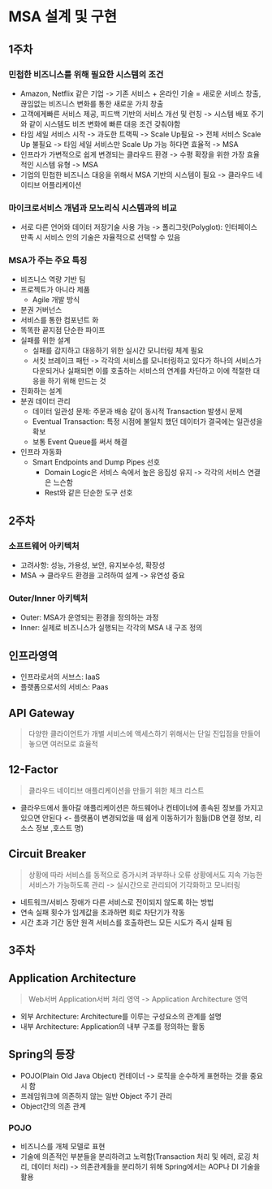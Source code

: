 # MSA 설계 및 구현

## 1주차

### 민첩한 비즈니스를 위해 필요한 시스템의 조건
+ Amazon, Netflix 같은 기업 -> 기존 서비스 + 온라인 기술 = 새로운 서비스 창출, 끊임없는 비즈니스 변화를 통한 새로운 가치 창출 
+ 고객에게빠른 서비스 제공, 피드백 기반의 서비스 개선 및 런칭 -> 시스템 배포 주기와 같이 시스템도 비즈 변화에 빠른 대응 조건 갖춰야함
+ 타임 세일 서비스 시작 -> 과도한 트랙픽 -> Scale Up필요 -> 전체 서비스 Scale Up 불필요 -> 타임 세일 서비스만 Scale Up 가능 하다면 효율적 -> MSA
+ 인프라가 가변적으로 쉽게 변경되는 클라우드 환경 -> 수평 확장을 위한 가장 효율적인 시스템 유형 -> MSA
+ 기업의 민첩한 비즈니스 대응을 위해서 MSA 기반의 시스템이 필요 -> 클라우드 네이티브 어플리케이션

### 마이크로서비스 개념과 모노리식 시스템과의 비교
+ 서로 다른 언어와 데이터 저장기술 사용 가능 -> 폴리그랏(Polyglot): 인터페이스 만족 시 서비스 안의 기술은 자율적으로 선택할 수 있음

### MSA가 주는 주요 특징
+ 비즈니스 역량 기반 팀
+ 프로젝트가 아니라 제품
    + Agile 개발 방식
+ 분권 거버넌스
+ 서비스를 통한 컴포넌트 화
+ 똑똑한 끝지점 단순한 파이프
+ 실패를 위한 설계
    + 실패를 감지하고 대응하기 위한 실시간 모니터링 체계 필요
    + 서킷 브레이크 패턴 -> 각각의 서비스를 모니터링하고 있다가 하나의 서비스가 다운되거나 실패되면 이를 호출하는 서비스의 연계를 차단하고 이에 적절한 대응을 하기 위해 만드는 것
+ 진화하는 설계
+ 분권 데이터 관리
    + 데이터 일관성 문제: 주문과 배송 같이 동시적 Transaction 발생시 문제
    + Eventual Transaction: 특정 시점에 불일치 했던 데이터가 결국에는 일관성을 확보
    + 보통 Event Queue를 써서 해결
+ 인프라 자동화
    + Smart Endpoints and Dump Pipes 선호
        + Domain Logic은 서비스 속에서 높은 응집성 유지 -> 각각의 서비스 연결은 느슨함
        + Rest와 같은 단순한 도구 선호

## 2주차
### 소프트웨어 아키텍처
+ 고려사항: 성능, 가용성, 보안, 유지보수성, 확장성
+ MSA -> 클라우드 환경을 고려하여 설계 -> 유연성 중요

### Outer/Inner 아키텍처
+ Outer: MSA가 운영되는 환경을 정의하는 과정
+ Inner: 실제로 비즈니스가 실행되는 각각의 MSA 내 구조 정의

## 인프라영역
+ 인프라로서의 서브스: IaaS
+ 플랫폼으로서의 서비스: Paas

## API Gateway
> 다양한 클라이언트가 개별 서비스에 액세스하기 위해서는 단일 진입점을 만들어 놓으면 여러모로 효율적

## 12-Factor
> 클라우드 네이티브 애플리케이션을 만들기 위한 체크 리스트
+ 클라우드에서 돌아갈 애플리케이션은 하드웨어나 컨테이너에 종속된 정보를 가지고 있으면 안된다 <- 플랫폼이 변경되었을 때 쉽게 이동하기가 힘듦(DB 연결 정보, 리소스 정보 ,호스트 명)

## Circuit Breaker
> 상황에 따라 서비스를 동적으로 증가시켜 과부하나 오류 상황에서도 지속 가능한 서비스가 가능하도록 관리 -> 실시간으로 관리되어 기각화하고 모니터링
+ 네트워크/서비스 장애가 다른 서비스로 전이되지 않도록 하는 방법
+ 연속 실패 횟수가 임계값을 초과하면 회로 차단기가 작동
+ 시간 초과 기간 동안 원격 서비스를 호출하련느 모든 시도가 즉시 실패 됨

## 3주차

## Application Architecture
> Web서버 Application서버 처리 영역 -> Application Architecture 영역
+ 외부 Architecture: Architecture를 이루는 구성요소의 관계를 설명
+ 내부 Architecture: Application의 내부 구조를 정의하는 활동

## Spring의 등장
+ POJO(Plain Old Java Object) 컨테이너 -> 로직을 순수하게 표현하는 것을 중요시 함
+ 프레임워크에 의존하지 않는 일반 Object 주기 관리
+ Object간의 의존 관계
### POJO
+ 비즈니스를 개체 모델로 표현
+ 기술에 의존적인 부분들을 분리하려고 노력함(Transaction 처리 및 에러, 로깅 처리, 데이터 처리) -> 의존관계들을 분리하기 위해 Spring에서는 AOP나 DI 기술을 활용

